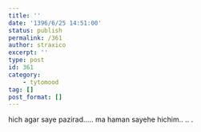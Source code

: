 ```yaml
---
title: ''
date: '1396/6/25 14:51:00'
status: publish
permalink: /361
author: straxico
excerpt: ''
type: post
id: 361
category:
    - tytomood
tag: []
post_format: []
---
```

<div>hich agar saye pazirad….. ma haman sayehe hichim.. .. .</div>